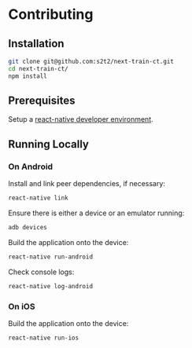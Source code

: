 # Contributing

## Installation

```` sh
git clone git@github.com:s2t2/next-train-ct.git
cd next-train-ct/
npm install
````

## Prerequisites

Setup a [react-native developer environment](http://data-creative.info/process-documentation/2016/07/22/react-native-android-dev-env-setup-from-scratch/).

## Running Locally

### On Android

Install and link peer dependencies, if necessary:

```` sh
react-native link
````

Ensure there is either a device or an emulator running:

```` sh
adb devices
````

Build the application onto the device:

```` sh
react-native run-android
````

Check console logs:

```` sh
react-native log-android
````

### On iOS

Build the application onto the device:

```` sh
react-native run-ios
````
